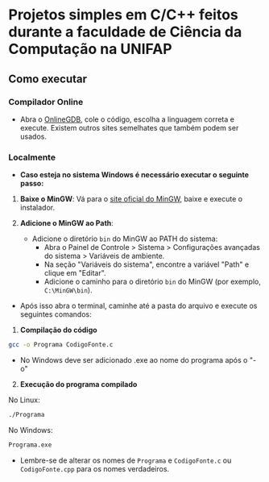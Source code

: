 # Projetos simples em C/C++ feitos durante a faculdade de Ciência da Computação na UNIFAP

## Como executar
### Compilador Online
- Abra o [OnlineGDB](https://www.onlinegdb.com/), cole o código, escolha a linguagem correta e execute. Existem outros sites semelhates que também podem ser usados.

### Localmente
- **Caso esteja no sistema Windows é necessário executar o seguinte passo:**
1. **Baixe o MinGW**: Vá para o [site oficial do MinGW](http://www.mingw.org/), baixe e execute o instalador.

2. **Adicione o MinGW ao Path**:
   - Adicione o diretório `bin` do MinGW ao PATH do sistema:
     - Abra o Painel de Controle > Sistema > Configurações avançadas do sistema > Variáveis de ambiente.
     - Na seção "Variáveis do sistema", encontre a variável "Path" e clique em "Editar".
     - Adicione o caminho para o diretório `bin` do MinGW (por exemplo, `C:\MinGW\bin`).


- Após isso abra o terminal, caminhe até a pasta do arquivo e execute os seguintes comandos:
1. **Compilação do código**
```bash
gcc -o Programa CodigoFonte.c
```
- No Windows deve ser adicionado .exe ao nome do programa após o "-o"

2. **Execução do programa compilado**

No Linux:
```bash
./Programa
```
No Windows:
```bash
Programa.exe
```

- Lembre-se de alterar os nomes de `Programa` e `CodigoFonte.c` ou `CodigoFonte.cpp` para os nomes verdadeiros.

